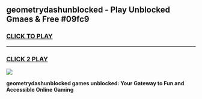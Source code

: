 
## geometrydashunblocked - Play Unblocked Gmaes & Free #09fc9
<h3>
<a href="https://news.freeplayer.one?title=geometrydashunblocked&ref=24F">CLICK TO PLAY</a></h3>
<hr>

<h3>
<a href="https://news.freeplayer.one?title=geometrydashunblocked&ref=24F">CLICK 2 PLAY</a>
  
</h3>

<a href="https://news.freeplayer.one?title=geometrydashunblocked&ref=24F/"><img src="https://clearcache.store/games.png"></a>


**geometrydashunblocked games unblocked: Your Gateway to Fun and Accessible Online Gaming**
